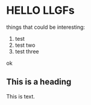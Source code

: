 

# HELLO LLGFs

things that could be interesting:
1. test
2. test two
3. test three

ok

## This is a heading
This is text.
<!--stackedit_data:
eyJoaXN0b3J5IjpbLTEzMjAxOTQyNzEsMjg5NDc0Njk5XX0=
-->